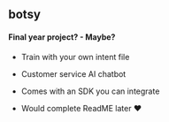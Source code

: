 ## botsy 
#### Final year project? - Maybe? 


- Train with your own intent file 
- Customer service AI chatbot 
- Comes with an SDK you can integrate 

- Would complete ReadME later ❤️